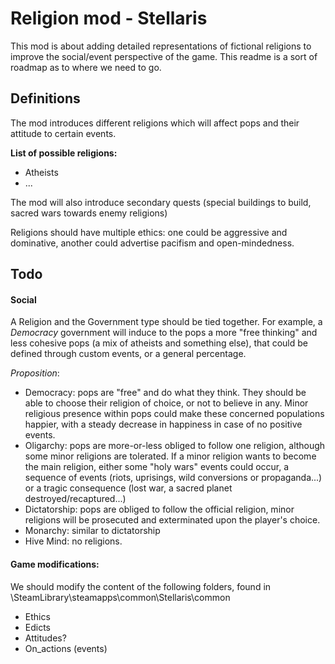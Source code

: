 # Religion mod - Stellaris

This mod is about adding detailed representations of fictional religions to improve the social/event perspective of the game. This readme is a sort of roadmap as to where we need to go.

## Definitions

The mod introduces different religions which will affect pops and their attitude to certain events.

**List of possible religions:**
- Atheists
- ...

The mod will also introduce secondary quests (special buildings to build, sacred wars towards enemy religions)

Religions should have multiple ethics: one could be aggressive and dominative, another could advertise pacifism and open-mindedness.

## Todo

#### Social
A Religion and the Government type should be tied together. For example, a *Democracy* government will induce to the pops a more "free thinking" and less cohesive pops (a mix of atheists and something else), that could be defined through custom events, or a general percentage.

*Proposition*:
- Democracy: pops are "free" and do what they think. They should be able to choose their religion of choice, or not to believe in any. Minor religious presence within pops could make these concerned populations happier, with a steady decrease in happiness in case of no positive events.
- Oligarchy: pops are more-or-less obliged to follow one religion, although some minor religions are tolerated. If a minor religion wants to become the main religion, either some "holy wars" events could occur, a sequence of events (riots, uprisings, wild conversions or propaganda...) or a tragic consequence (lost war, a sacred planet destroyed/recaptured...)
- Dictatorship: pops are obliged to follow the official religion, minor religions will be prosecuted and exterminated upon the player's choice.
- Monarchy: similar to dictatorship
- Hive Mind: no religions.


#### Game modifications:
We should modify the content of the following folders, found in \SteamLibrary\steamapps\common\Stellaris\common

- Ethics
- Edicts
- Attitudes?
- On_actions (events)
